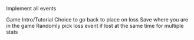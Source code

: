 Implement all events

Game Intro/Tutorial
Choice to go back to place on loss
Save where you are in the game
Randomly pick loss event if lost at the same time for multiple stats